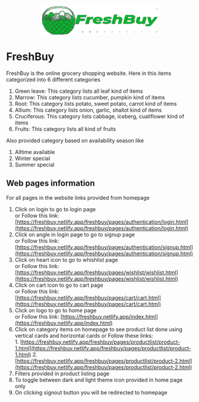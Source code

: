 <p align="center">
  <img src="https://github.com/deekshithmd/FreshBuy-Ecommerce-Site/blob/homepage/FreshBuy/assets/brand-logo/freshbuy-logo.png" />
</p>

# FreshBuy
FreshBuy is the online grocery shopping website.
Here in this items categorized into 6 different categories
1. Green leave: This category lists all leaf kind of items 
2. Marrow: This category lists cucumber, pumpkin kind of items
3. Root: This category lists potato, sweet potato, carrot kind of items
4. Allium: This category lists onion, garlic, shallot kind of items
5. Cruciferous: This category lists cabbage, iceberg, cualiflower kind of items
6. Fruits: This category lists all kind of fruits

Also provided category based on availability season like
1. Alltime available
2. Winter special
3. Summer special

## Web pages information
For all pages in the website links provided from homepage
1. Click on login to go to login page <br>or Follow this link: [https://freshbuy.netlify.app/freshbuy/pages/authentication/login.html](https://freshbuy.netlify.app/freshbuy/pages/authentication/login.html)
2. Click on angle in login page to go to signup page <br> or Follow this link: [https://freshbuy.netlify.app/freshbuy/pages/authentication/signup.html](https://freshbuy.netlify.app/freshbuy/pages/authentication/signup.html)
3. Click on heart icon to go to whishlist page <br> or Follow this link: [https://freshbuy.netlify.app/freshbuy/pages/wishlist/wishlist.html](https://freshbuy.netlify.app/freshbuy/pages/wishlist/wishlist.html)
4. Click on cart icon to go to cart page <br> or Follow this link: [https://freshbuy.netlify.app/freshbuy/pages/cart/cart.html](https://freshbuy.netlify.app/freshbuy/pages/cart/cart.html)
5. Click on logo to go to home page <br> or Follow this link: [https://freshbuy.netlify.app/index.html](https://freshbuy.netlify.app/index.html)
6. Click on category items on homepage to see product list done using vertical cards and horizontal cards or Follow these links:<br>1. [https://freshbuy.netlify.app/freshbuy/pages/productlist/product-1.html](https://freshbuy.netlify.app/freshbuy/pages/productlist/product-1.html) 2.[https://freshbuy.netlify.app/freshbuy/pages/productlist/product-2.html](https://freshbuy.netlify.app/freshbuy/pages/productlist/product-2.html)
7. Filters provided in product listing page
8. To toggle between dark and light theme icon provided in home page only
9. On clicking signout button you will be redirected to homepage 
